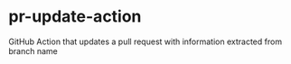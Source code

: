 # pr-update-action
GitHub Action that updates a pull request with information extracted from branch name

